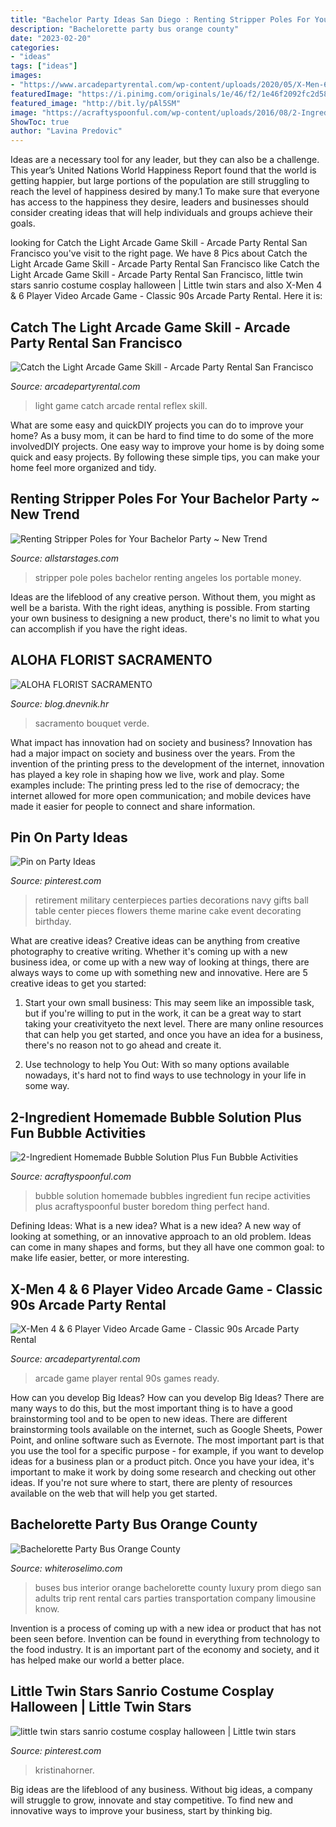 ```yaml
---
title: "Bachelor Party Ideas San Diego : Renting Stripper Poles For Your Bachelor Party ~ New Trend"
description: "Bachelorette party bus orange county"
date: "2023-02-20"
categories:
- "ideas"
tags: ["ideas"]
images:
- "https://www.arcadepartyrental.com/wp-content/uploads/2020/05/X-Men-6-player-Video-Arcade-Game-Rental.jpg"
featuredImage: "https://i.pinimg.com/originals/1e/46/f2/1e46f2092fc2d58ae4377f97731eb1d8.jpg"
featured_image: "http://bit.ly/pAl5SM"
image: "https://acraftyspoonful.com/wp-content/uploads/2016/08/2-Ingredient-Homemade-Bubble-Solution-and-other-awesome-ways-to-use-bubbles.jpg"
ShowToc: true
author: "Lavina Predovic"
---
```



Ideas are a necessary tool for any leader, but they can also be a challenge. This year’s United Nations World Happiness Report found that the world is getting happier, but large portions of the population are still struggling to reach the level of happiness desired by many.1 To make sure that everyone has access to the happiness they desire, leaders and businesses should consider creating ideas that will help individuals and groups achieve their goals.

	

		
looking for Catch the Light Arcade Game Skill - Arcade Party Rental San Francisco you've visit to the right page. We have 8 Pics about Catch the Light Arcade Game Skill - Arcade Party Rental San Francisco like Catch the Light Arcade Game Skill - Arcade Party Rental San Francisco, little twin stars sanrio costume cosplay halloween | Little twin stars and also X-Men 4 &amp; 6 Player Video Arcade Game - Classic 90s Arcade Party Rental. Here it is:
		
    
## Catch The Light Arcade Game Skill - Arcade Party Rental San Francisco

<img loading=lazy src="https://www.arcadepartyrental.com/wp-content/uploads/2020/01/Catch-the-light-skill-and-reflex-arcade-game-Arcade-Party-Rental.jpg" onerror="this.onerror=null;this.src='https://tse3.mm.bing.net/th?id=OIP.m26-xU6a8TPW7fVtvAZ9nAHaEn&amp;pid=15.1';" alt="Catch the Light Arcade Game Skill - Arcade Party Rental San Francisco">

_Source: arcadepartyrental.com_

>light game catch arcade rental reflex skill. 

	

What are some easy and quickDIY projects you can do to improve your home?
As a busy mom, it can be hard to find time to do some of the more involvedDIY projects. One easy way to improve your home is by doing some quick and easy projects. By following these simple tips, you can make your home feel more organized and tidy.

    
## Renting Stripper Poles For Your Bachelor Party ~ New Trend

<img loading=lazy src="http://allstarstages.com/wp-content/uploads/2013/07/Rent-a-Stripper-Pole-for-Your-Bachelor-Party-and-Save-Money-in-Los-Angeles-Miami-New-York_edited-1.jpg" onerror="this.onerror=null;this.src='https://tse4.mm.bing.net/th?id=OIP.py6H0uLbLSvmTg-MMF-e_AHaJ3&amp;pid=15.1';" alt="Renting Stripper Poles for Your Bachelor Party ~ New Trend">

_Source: allstarstages.com_

>stripper pole poles bachelor renting angeles los portable money. 

	

Ideas are the lifeblood of any creative person. Without them, you might as well be a barista. With the right ideas, anything is possible. From starting your own business to designing a new product, there's no limit to what you can accomplish if you have the right ideas.

    
## ALOHA FLORIST SACRAMENTO

<img loading=lazy src="http://bit.ly/pAl5SM" onerror="this.onerror=null;this.src='https://tse2.mm.bing.net/th?id=OIP.lycazRfQW6FxEP2T95zNpQHaE8&amp;pid=15.1';" alt="ALOHA FLORIST SACRAMENTO">

_Source: blog.dnevnik.hr_

>sacramento bouquet verde. 

	

What impact has innovation had on society and business?
Innovation has had a major impact on society and business over the years. From the invention of the printing press to the development of the internet, innovation has played a key role in shaping how we live, work and play. Some examples include: The printing press led to the rise of democracy; the internet allowed for more open communication; and mobile devices have made it easier for people to connect and share information.

    
## Pin On Party Ideas

<img loading=lazy src="https://i.pinimg.com/736x/92/8c/47/928c473d8f182d04d6b4920a36806083--retirement-ideas-military-centerpieces.jpg" onerror="this.onerror=null;this.src='https://tse4.mm.bing.net/th?id=OIP.rX2LmHlVW-hyYkiKrcdfOwHaJ4&amp;pid=15.1';" alt="Pin on Party Ideas">

_Source: pinterest.com_

>retirement military centerpieces parties decorations navy gifts ball table center pieces flowers theme marine cake event decorating birthday. 

	

What are creative ideas?
Creative ideas can be anything from creative photography to creative writing. Whether it's coming up with a new business idea, or come up with a new way of looking at things, there are always ways to come up with something new and innovative. Here are 5 creative ideas to get you started: 
1) Start your own small business: This may seem like an impossible task, but if you're willing to put in the work, it can be a great way to start taking your creativityeto the next level. There are many online resources that can help you get started, and once you have an idea for a business, there's no reason not to go ahead and create it. 

2) Use technology to help You Out: With so many options available nowadays, it's hard not to find ways to use technology in your life in some way.

    
## 2-Ingredient Homemade Bubble Solution Plus Fun Bubble Activities

<img loading=lazy src="https://acraftyspoonful.com/wp-content/uploads/2016/08/2-Ingredient-Homemade-Bubble-Solution-and-other-awesome-ways-to-use-bubbles.jpg" onerror="this.onerror=null;this.src='https://tse2.mm.bing.net/th?id=OIP.3CilkLa_t_fT8rgT985JcgHaLM&amp;pid=15.1';" alt="2-Ingredient Homemade Bubble Solution Plus Fun Bubble Activities">

_Source: acraftyspoonful.com_

>bubble solution homemade bubbles ingredient fun recipe activities plus acraftyspoonful buster boredom thing perfect hand. 

	

Defining Ideas: What is a new idea?
What is a new idea? A new way of looking at something, or an innovative approach to an old problem. Ideas can come in many shapes and forms, but they all have one common goal: to make life easier, better, or more interesting.

    
## X-Men 4 &amp; 6 Player Video Arcade Game - Classic 90s Arcade Party Rental

<img loading=lazy src="https://www.arcadepartyrental.com/wp-content/uploads/2020/05/X-Men-6-player-Video-Arcade-Game-Rental.jpg" onerror="this.onerror=null;this.src='https://tse1.mm.bing.net/th?id=OIP.4FHgHTTo6jUsegFTu0BzKAHaLH&amp;pid=15.1';" alt="X-Men 4 &amp; 6 Player Video Arcade Game - Classic 90s Arcade Party Rental">

_Source: arcadepartyrental.com_

>arcade game player rental 90s games ready. 

	

How can you develop Big Ideas?
How can you develop Big Ideas? There are many ways to do this, but the most important thing is to have a good brainstorming tool and to be open to new ideas. There are different brainstorming tools available on the internet, such as Google Sheets, Power Point, and online software such as Evernote. The most important part is that you use the tool for a specific purpose - for example, if you want to develop ideas for a business plan or a product pitch. Once you have your idea, it's important to make it work by doing some research and checking out other ideas. If you're not sure where to start, there are plenty of resources available on the web that will help you get started.

    
## Bachelorette Party Bus Orange County

<img loading=lazy src="http://whiteroselimo.com/wp-content/uploads/2012/08/1346383371party_buses.jpg" onerror="this.onerror=null;this.src='https://tse3.mm.bing.net/th?id=OIP.EPzBYW8xwd5qhago1JAU8wHaE8&amp;pid=15.1';" alt="Bachelorette Party Bus Orange County">

_Source: whiteroselimo.com_

>buses bus interior orange bachelorette county luxury prom diego san adults trip rent rental cars parties transportation company limousine know. 

	

Invention is a process of coming up with a new idea or product that has not been seen before. Invention can be found in everything from technology to the food industry. It is an important part of the economy and society, and it has helped make our world a better place.

    
## Little Twin Stars Sanrio Costume Cosplay Halloween | Little Twin Stars

<img loading=lazy src="https://i.pinimg.com/originals/1e/46/f2/1e46f2092fc2d58ae4377f97731eb1d8.jpg" onerror="this.onerror=null;this.src='https://tse3.mm.bing.net/th?id=OIP.lcYQwQu6oIV1XLQGMTbyRAHaJF&amp;pid=15.1';" alt="little twin stars sanrio costume cosplay halloween | Little twin stars">

_Source: pinterest.com_

>kristinahorner. 

	

Big ideas are the lifeblood of any business. Without big ideas, a company will struggle to grow, innovate and stay competitive. To find new and innovative ways to improve your business, start by thinking big.


